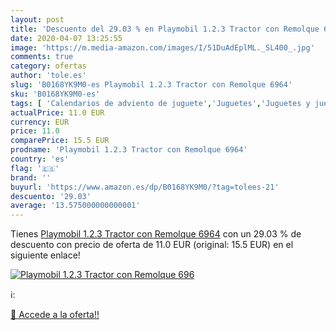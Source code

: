 ```yaml
---
layout: post
title: 'Descuento del 29.03 % en Playmobil 1.2.3 Tractor con Remolque 696'
date: 2020-04-07 13:25:55
image: 'https://m.media-amazon.com/images/I/51DuAdEplML._SL400_.jpg'
comments: true
category: ofertas
author: 'tole.es'
slug: 'B0168YK9M0-es Playmobil 1.2.3 Tractor con Remolque 6964'
sku: 'B0168YK9M0-es'
tags: [ 'Calendarios de adviento de juguete','Juguetes','Juguetes y juegos','Muñecos y figuras','Playsets de figuras de juguete para niños','playmobil', ]
actualPrice: 11.0 EUR
currency: EUR
price: 11.0
comparePrice: 15.5 EUR
prodname: 'Playmobil 1.2.3 Tractor con Remolque 6964'
country: 'es'
flag: '🇪🇸'
brand: ''
buyurl: 'https://www.amazon.es/dp/B0168YK9M0/?tag=tolees-21'
descuento: '29.03'
average: '13.575000000000001'
---
```


Tienes [Playmobil 1.2.3 Tractor con Remolque 6964](https://www.amazon.es/dp/B0168YK9M0/?tag=tolees-21) con un 29.03 % de descuento con precio de oferta de 11.0 EUR (original: 15.5 EUR) en el siguiente enlace!

[![Playmobil 1.2.3 Tractor con Remolque 696](https://m.media-amazon.com/images/I/51DuAdEplML._SL400_.jpg)](https://www.amazon.es/dp/B0168YK9M0/?tag=tolees-21)

ℹ️:


[🛒 Accede a la oferta!!](https://www.amazon.es/dp/B0168YK9M0/?tag=tolees-21)
